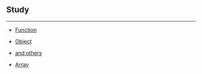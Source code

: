 ## Study
---
* [Function](https://github.com/JongsooPark1/JavaScript/tree/master/Function)

* [Object](https://github.com/JongsooPark1/JavaScript/tree/master/Object)

* [and others](https://github.com/JongsooPark1/JavaScript/tree/master/Study/and%20others)

* [Array](https://github.com/JongsooPark1/JavaScript/tree/master/Study/Array)
